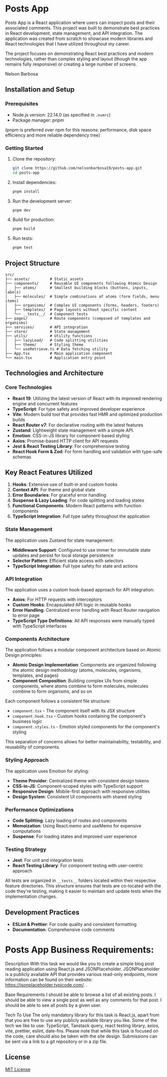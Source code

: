 # Posts App

Posts App is a React application where users can inspect posts and their associated comments. This project was built to demonstrate best practices in React development, state management, and API integration. The application was created from scratch to showcase modern libraries and React technologies that I have utilized throughout my career.

The project focuses on demonstrating React best practices and modern technologies, rather than complex styling and layout (though the app remains fully responsive) or creating a large number of screens.

Nelson Barbosa

## Installation and Setup

### Prerequisites

- Node.js version: 22.14.0 (as specified in `.nvmrc`)
- Package manager: pnpm

(pnpm is preferred over npm for this reasons: performance, disk space efficiency and more reliable dependency tree)

### Getting Started

1. Clone the repository:

   ```bash
   git clone https://github.com/nelsonbarbosa19/posts-app.git
   cd posts-app
   ```

2. Install dependencies:

   ```bash
   pnpm install
   ```

3. Run the development server:

   ```bash
   pnpm dev
   ```

4. Build for production:

   ```bash
   pnpm build
   ```

5. Run tests:
   ```bash
   pnpm test
   ```

## Project Structure

```
src/
├── assets/         # Static assets
├── components/     # Reusable UI components following Atomic Design
│   ├── atoms/      # Smallest building blocks (buttons, inputs, labels)
│   ├── molecules/  # Simple combinations of atoms (form fields, menu items)
│   ├── organisms/  # Complex UI components (forms, headers, footers)
│   ├── templates/  # Page layouts without specific content
│   └── __tests__/  # Component tests
├── pages/          # Route components (composed of templates and organisms)
├── services/       # API integration
├── store/          # State management
├── utils/          # Utility functions
│   ├── lazyLoad/   # Code splitting utilities
│   ├── theme/      # Styling theme
│   └── useRetrieve.ts # Data fetching utility
├── App.tsx         # Main application component
└── main.tsx        # Application entry point
```

## Technologies and Architecture

### Core Technologies

- **React 19**: Utilizing the latest version of React with its improved rendering engine and concurrent features
- **TypeScript**: For type safety and improved developer experience
- **Vite**: Modern build tool that provides fast HMR and optimized production builds
- **React Router v7**: For declarative routing with the latest features
- **Zustand**: Lightweight state management with a simple API.
- **Emotion**: CSS-in-JS library for component-based styling
- **Axios**: Promise-based HTTP client for API requests
- **Jest & React Testing Library**: For comprehensive testing
- **React Hook Form & Zod**: For form handling and validation with type-safe schemas

## Key React Features Utilized

1. **Hooks**: Extensive use of built-in and custom hooks
2. **Context API**: For theme and global state
3. **Error Boundaries**: For graceful error handling
4. **Suspense & Lazy Loading**: For code splitting and loading states
5. **Functional Components**: Modern React patterns with function components
6. **TypeScript Integration**: Full type safety throughout the application

### State Management

The application uses Zustand for state management:

- **Middleware Support**: Configured to use immer for immutable state updates and persist for local storage persistence
- **Selector Pattern**: Efficient state access with selectors
- **TypeScript Integration**: Full type safety for state and actions

### API Integration

The application uses a custom hook-based approach for API integration:

- **Axios**: For HTTP requests with interceptors
- **Custom Hooks**: Encapsulated API logic in reusable hooks
- **Error Handling**: Centralized error handling with React Router navigation to error page
- **TypeScript Type Definitions**: All API responses were manually typed with TypeScript interfaces

### Components Architecture

The application follows a modular component architecture based on Atomic Design principles:

- **Atomic Design Implementation**: Components are organized following the atomic design methodology (atoms, molecules, organisms, templates, and pages)
- **Component Composition**: Building complex UIs from simple components, where atoms combine to form molecules, molecules combine to form organisms, and so on

Each component follows a consistent file structure:

- `component.tsx` - The component itself with its JSX structure
- `component.hook.tsx` - Custom hooks containing the component's business logic
- `component.styles.ts` - Emotion styled components for the component's styling

This separation of concerns allows for better maintainability, testability, and reusability of components.

### Styling Approach

The application uses Emotion for styling:

- **Theme Provider**: Centralized theme with consistent design tokens
- **CSS-in-JS**: Component-scoped styles with TypeScript support
- **Responsive Design**: Mobile-first approach with responsive utilities
- **Design System**: Consistent UI components with shared styling

### Performance Optimizations

- **Code Splitting**: Lazy loading of routes and components
- **Memoization**: Using React.memo and useMemo for expensive computations
- **Suspense**: For loading states and improved user experience

### Testing Strategy

- **Jest**: For unit and integration tests
- **React Testing Library**: For component testing with user-centric approach

All tests are organized in `__tests__` folders located within their respective feature directories. This structure ensures that tests are co-located with the code they're testing, making it easier to maintain and update tests when the implementation changes.

## Development Practices

- **ESLint & Prettier**: For code quality and consistent formatting
- **Documentation**: Comprehensive code comments

# Posts App Business Requirements:

Description
With this task we would like you to create a simple blog post reading application using React.js and JSONPlaceholder. JSONPlaceholder is a publicly available API that provides various read-only endpoints, more information can be found on their website: https://jsonplaceholder.typicode.com/. .

Base Requirements
I should be able to browse a list of all existing posts.
I should be able to view a single post as well as any comments for that post.
I should be able to see all posts by a given user.

Tech To Use
The only mandatory library for this task is React.js, apart from that you are free to use any publicly available library you like. Some of the tech we like to use: TypeScript, Tanstack query, react testing library, axios, vite, prettier, eslint, date-fns. Please note that while this task is focused on the code, care should also be taken with the site design.
Submissions can be sent via a link to a git repository or in a zip file.

## License

[MIT License](LICENSE)
